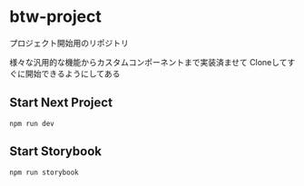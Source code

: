 # btw-project

プロジェクト開始用のリポジトリ

様々な汎用的な機能からカスタムコンポーネントまで実装済ませて
Cloneしてすぐに開始できるようにしてある

## Start Next Project

`npm run dev`

## Start Storybook

`npm run storybook`
